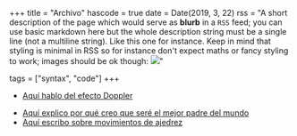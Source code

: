 +++
title = "Archivo"
hascode = true
date = Date(2019, 3, 22)
rss = "A short description of the page which would serve as **blurb** in a `RSS` feed; you can use basic markdown here but the whole description string must be a single line (not a multiline string). Like this one for instance. Keep in mind that styling is minimal in RSS so for instance don't expect maths or fancy styling to work; images should be ok though: ![](https://upload.wikimedia.org/wikipedia/en/3/32/Rick_and_Morty_opening_credits.jpeg)"

tags = ["syntax", "code"]
+++

* [Aquí hablo del efecto Doppler](/../posts/theBindingofFisicaOndulatoria)
<!-- * [Aquí expreso mi opinión sosegada de Spotify](/../posts/odioSpotify) -->
* [Aquí explico por qué creo que seré el mejor padre del mundo](/../posts/amor)
* [Aquí escribo sobre movimientos de ajedrez](/../posts/Caballo)